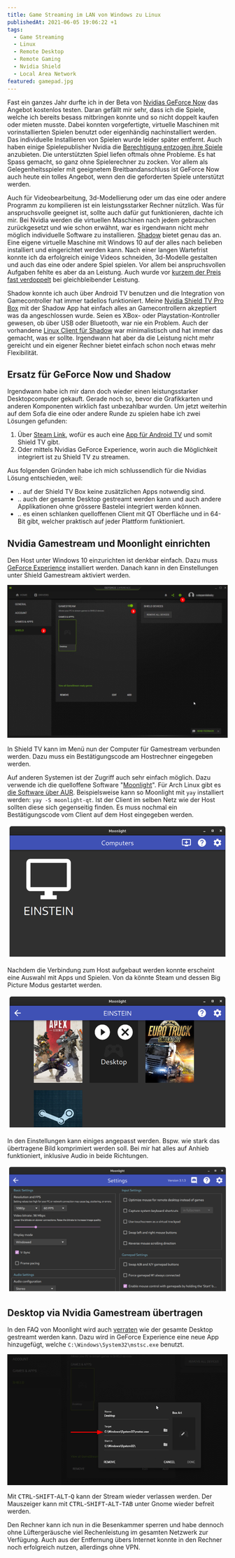 ```yaml
---
title: Game Streaming im LAN von Windows zu Linux
publishedAt: 2021-06-05 19:06:22 +1
tags:
  - Game Streaming
  - Linux
  - Remote Desktop
  - Remote Gaming
  - Nvidia Shield
  - Local Area Network
featured: gamepad.jpg
---
```


Fast ein ganzes Jahr durfte ich in der Beta von [Nvidias GeForce Now](https://www.nvidia.com/en-eu/geforce-now/) das Angebot kostenlos testen. Daran gefällt mir sehr, dass ich die Spiele, welche ich bereits besass mitbringen konnte und so nicht doppelt kaufen oder mieten musste. Dabei konnten vorgefertigte, virtuelle Maschinen mit vorinstallierten Spielen benutzt oder eigenhändig nachinstalliert werden. Das individuelle Installieren von Spielen wurde leider später entfernt. Auch haben einige Spielepublisher Nvidia die [Berechtigung entzogen ihre Spiele](https://www.theverge.com/2020/5/27/21272558/nvidia-geforce-now-opt-in-agreement-game-developers-publishers-licensing-cloud-gaming) anzubieten. Die unterstützten Spiel liefen oftmals ohne Probleme. Es hat Spass gemacht, so ganz ohne Spielerechner zu zocken. Vor allem als Gelegenheitsspieler mit geeignetem Breitbandanschluss ist GeForce Now auch heute ein tolles Angebot, wenn den die geforderten Spiele unterstützt werden.

Auch für Videobearbeitung, 3d-Modellierung oder um das eine oder andere Programm zu kompilieren ist ein leistungsstarker Rechner nützlich. Was für anspruchsvolle geeignet ist, sollte auch dafür gut funktionieren, dachte ich mir. Bei Nvidia werden die virtuellen Maschinen nach jedem gebrauchen zurückgesetzt und wie schon erwähnt, war es irgendwann nicht mehr möglich individuelle Software zu installieren. [Shadow](https://shadow.tech) bietet genau das an. Eine eigene virtuelle Maschine mit Windows 10 auf der alles nach belieben installiert und eingerichtet werden kann. Nach einer langen Wartefrist konnte ich da erfolgreich einige Videos schneiden, 3d-Modelle gestalten und auch das eine oder andere Spiel spielen. Vor allem bei anspruchsvollen Aufgaben fehlte es aber da an Leistung. Auch wurde vor [kurzem der Preis fast verdoppelt](https://shadow.tech/blog/teamshadow/introducing-our-new-offer) bei gleichbleibender Leistung.

Shadow konnte ich auch über Android TV benutzen und die Integration von Gamecontroller hat immer tadellos funktioniert. Meine [Nvidia Shield TV Pro Box](https://www.nvidia.com/en-us/shield/shield-tv-pro/) mit der Shadow App hat einfach alles an Gamecontrollern akzeptiert was da angeschlossen wurde. Seien es XBox- oder Playstation-Kontroller gewesen, ob über USB oder Bluetooth, war nie ein Problem. Auch der vorhandene [Linux Client für Shadow](https://aur.archlinux.org/packages/shadow-tech/) war minimalistisch und hat immer das gemacht, was er sollte. Irgendwann hat aber da die Leistung nicht mehr gereicht und ein eigener Rechner bietet einfach schon noch etwas mehr Flexibilität.

## Ersatz für GeForce Now und Shadow

Irgendwann habe ich mir dann doch wieder einen leistungsstarker Desktopcomputer gekauft. Gerade noch so, bevor die Grafikkarten und anderen Komponenten wirklich fast unbezahlbar wurden. Um jetzt weiterhin auf dem Sofa die eine oder andere Runde zu spielen habe ich zwei Lösungen gefunden:

1. Über [Steam Link](https://store.steampowered.com/app/353380/Steam_Link/), wofür es auch eine [App für Android TV](https://play.google.com/store/apps/details?id=com.valvesoftware.steamlink&hl=en&gl=US) und somit Shield TV gibt.
1. Oder mittels Nvidias GeForce Experience, worin auch die Möglichkeit integriert ist zu Shield TV zu streamen.

Aus folgenden Gründen habe ich mich schlussendlich für die Nvidias Lösung entschieden, weil:

- .. auf der Shield TV Box keine zusätzlichen Apps notwendig sind.
- .. auch der gesamte Desktop gestreamt werden kann und auch andere Applikationen ohne grössere Bastelei integriert werden können.
- .. es einen schlanken quelloffenen Client mit QT Oberfläche und in 64-Bit gibt, welcher praktisch auf jeder Plattform funktioniert.

## Nvidia Gamestream und Moonlight einrichten

Den Host unter Windows 10 einzurichten ist denkbar einfach. Dazu muss [GeForce Experience](https://www.nvidia.com/en-us/geforce/geforce-experience/) installiert werden. Danach kann in den Einstellungen unter Shield Gamestream aktiviert werden.

![Nvidia Gamestream aktivieren](enable-gamestream.png)

In Shield TV kann im Menü nun der Computer für Gamestream verbunden werden. Dazu muss ein Bestätigungscode am Hostrechner eingegeben werden.

Auf anderen Systemen ist der Zugriff auch sehr einfach möglich. Dazu verwende ich die quelloffene Software "[Moonlight](https://moonlight-stream.org/)". Für Arch Linux gibt es [die Software über AUR](https://aur.archlinux.org/packages/moonlight-qt/). Beispielsweise kann so Moonlight mit `yay` installiert werden: `yay -S moonlight-qt`. Ist der Client im selben Netz wie der Host sollten diese sich gegenseitig finden. Es muss nochmal ein Bestätigungscode vom Client auf dem Host eingegeben werden.

![Moonlight auf Arch Linux](moonlight-on-linux.png)

Nachdem die Verbindung zum Host aufgebaut werden konnte erscheint eine Auswahl mit Apps und Spielen. Von da könnte Steam und dessen Big Picture Modus gestartet werden.

![App- und Spieleauswahl in Moonlight](app-selection-in-moonlight.png)

In den Einstellungen kann einiges angepasst werden. Bspw. wie stark das übertragene Bild komprimiert werden soll. Bei mir hat alles auf Anhieb funktioniert, inklusive Audio in beide Richtungen.

![Einstellungen von Moonlight](moonlight-settings.png)

## Desktop via Nvidia Gamestream übertragen

In den FAQ von Moonlight wird auch [verraten](https://github.com/moonlight-stream/moonlight-docs/wiki/Setup-Guide#using-moonlight-to-stream-your-entire-desktop) wie der gesamte Desktop gestreamt werden kann. Dazu wird in GeForce Experience eine neue App hinzugefügt, welche `C:\Windows\System32\mstsc.exe` benutzt.

![Desktop bei Nvidia Gamestream hinzufügen](nvidia-gamestream-desktop.png)

Mit <kbd>CTRL</kbd>-<kbd>SHIFT</kbd>-<kbd>ALT</kbd>-<kbd>Q</kbd> kann der Stream wieder verlassen werden. Der Mauszeiger kann mit <kbd>CTRL</kbd>-<kbd>SHIFT</kbd>-<kbd>ALT</kbd>-<kbd>TAB</kbd> unter Gnome wieder befreit werden.

Den Rechner kann ich nun in die Besenkammer sperren und habe dennoch ohne Lüftergeräusche viel Rechenleistung im gesamten Netzwerk zur Verfügung. Auch aus der Entfernung übers Internet konnte in den Rechner noch erfolgreich nutzen, allerdings ohne VPN.
